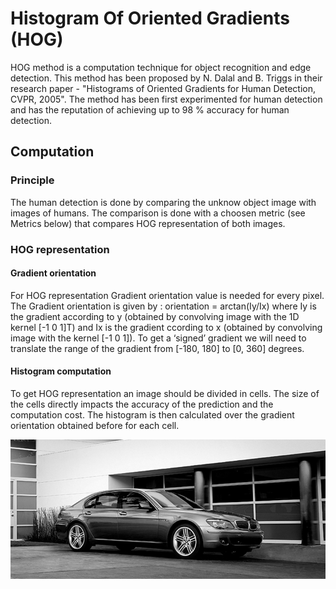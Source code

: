# Histogram Of Oriented Gradients (HOG)

HOG method is a computation technique for object recognition and edge detection. This method has been proposed by N. Dalal and B. Triggs in their research paper - "Histograms of Oriented Gradients for Human Detection, CVPR, 2005". The method has been first experimented for human detection and has the reputation of achieving up to 98 % accuracy for human detection.

## Computation

### Principle

The human detection is done by comparing the unknow object image with images of humans. The comparison is done with a choosen metric (see Metrics below) that compares HOG representation of both images. 

### HOG representation

#### Gradient orientation

For HOG representation Gradient orientation value is needed for every pixel. The Gradient orientation is given by : orientation = arctan(Iy/Ix) where Iy is the gradient according to y (obtained by convolving image with the 1D kernel [-1 0 1]T) and Ix is the gradient ccording to x (obtained by convolving image with the kernel [-1 0 1]). To get a ‘signed’ gradient we will need to translate the range of the gradient from [-180, 180] to [0, 360] degrees.

#### Histogram computation

To get HOG representation an image should be divided in cells. The size of the cells directly impacts the accuracy of the prediction and the computation cost. The histogram is then calculated over the gradient orientation obtained before for each cell.


![Scheme](Figures/car1.bmp "Title")
